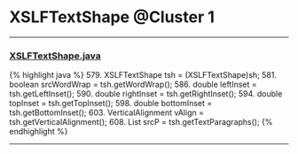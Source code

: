 # XSLFTextShape @Cluster 1

***

### [XSLFTextShape.java](https://searchcode.com/codesearch/view/97406813/)
{% highlight java %}
579. XSLFTextShape tsh = (XSLFTextShape)sh;
581. boolean srcWordWrap = tsh.getWordWrap();
586. double leftInset = tsh.getLeftInset();
590. double rightInset = tsh.getRightInset();
594. double topInset = tsh.getTopInset();
598. double bottomInset = tsh.getBottomInset();
603. VerticalAlignment vAlign = tsh.getVerticalAlignment();
608. List<XSLFTextParagraph> srcP = tsh.getTextParagraphs();
{% endhighlight %}

***


